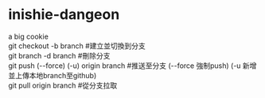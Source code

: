 # inishie-dangeon  
a big cookie  
git checkout -b branch #建立並切換到分支  
git branch -d branch #刪除分支  
git push (--force) (-u) origin branch #推送至分支 (--force 強制push) (-u 新增並上傳本地branch至github)  
git pull origin branch #從分支拉取  
